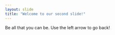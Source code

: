 ```yaml
---
layout: slide
title: "Welcome to our second slide!"
---
```

Be all that you can be.
Use the left arrow to go back!
